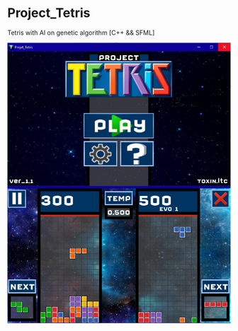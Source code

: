 # Project_Tetris
Tetris with AI on genetic algorithm [C++ &amp;&amp; SFML]

![alt text](https://raw.githubusercontent.com/TheTOXIN/Project_Tetris/master/SCREEN.png)
